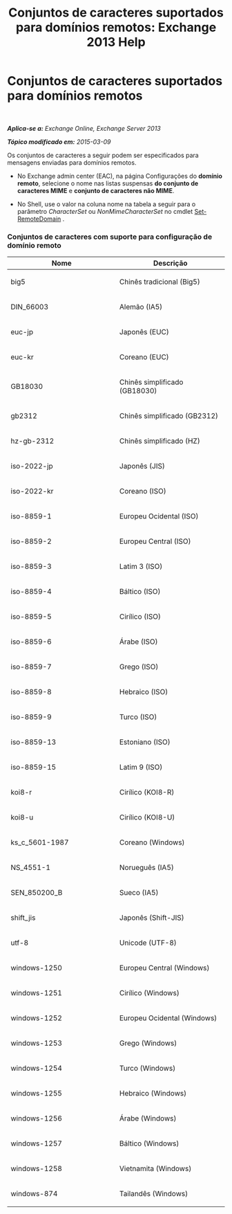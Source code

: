 ﻿---
title: 'Conjuntos de caracteres suportados para domínios remotos: Exchange 2013 Help'
TOCTitle: Conjuntos de caracteres suportados para domínios remotos
ms:assetid: 66023a62-1fd3-4019-be2b-4e7147db148a
ms:mtpsurl: https://technet.microsoft.com/pt-br/library/Aa998600(v=EXCHG.150)
ms:contentKeyID: 52058427
ms.date: 05/22/2018
mtps_version: v=EXCHG.150
ms.translationtype: MT
---

# Conjuntos de caracteres suportados para domínios remotos

 

_**Aplica-se a:** Exchange Online, Exchange Server 2013_

_**Tópico modificado em:** 2015-03-09_

Os conjuntos de caracteres a seguir podem ser especificados para mensagens enviadas para domínios remotos.

  - No Exchange admin center (EAC), na página Configurações do **domínio remoto**, selecione o nome nas listas suspensas **do conjunto de caracteres MIME** e **conjunto de caracteres não MIME**.

  - No Shell, use o valor na coluna nome na tabela a seguir para o parâmetro *CharacterSet* ou *NonMimeCharacterSet* no cmdlet [Set-RemoteDomain](https://technet.microsoft.com/pt-br/library/aa997857\(v=exchg.150\)) .

### Conjuntos de caracteres com suporte para configuração de domínio remoto

<table>
<colgroup>
<col style="width: 50%" />
<col style="width: 50%" />
</colgroup>
<thead>
<tr class="header">
<th>Nome</th>
<th>Descrição</th>
</tr>
</thead>
<tbody>
<tr class="odd">
<td><p>big5</p></td>
<td><p>Chinês tradicional (Big5)</p></td>
</tr>
<tr class="even">
<td><p>DIN_66003</p></td>
<td><p>Alemão (IA5)</p></td>
</tr>
<tr class="odd">
<td><p>euc-jp</p></td>
<td><p>Japonês (EUC)</p></td>
</tr>
<tr class="even">
<td><p>euc-kr</p></td>
<td><p>Coreano (EUC)</p></td>
</tr>
<tr class="odd">
<td><p>GB18030</p></td>
<td><p>Chinês simplificado (GB18030)</p></td>
</tr>
<tr class="even">
<td><p>gb2312</p></td>
<td><p>Chinês simplificado (GB2312)</p></td>
</tr>
<tr class="odd">
<td><p>hz-gb-2312</p></td>
<td><p>Chinês simplificado (HZ)</p></td>
</tr>
<tr class="even">
<td><p>iso-2022-jp</p></td>
<td><p>Japonês (JIS)</p></td>
</tr>
<tr class="odd">
<td><p>iso-2022-kr</p></td>
<td><p>Coreano (ISO)</p></td>
</tr>
<tr class="even">
<td><p>iso-8859-1</p></td>
<td><p>Europeu Ocidental (ISO)</p></td>
</tr>
<tr class="odd">
<td><p>iso-8859-2</p></td>
<td><p>Europeu Central (ISO)</p></td>
</tr>
<tr class="even">
<td><p>iso-8859-3</p></td>
<td><p>Latim 3 (ISO)</p></td>
</tr>
<tr class="odd">
<td><p>iso-8859-4</p></td>
<td><p>Báltico (ISO)</p></td>
</tr>
<tr class="even">
<td><p>iso-8859-5</p></td>
<td><p>Cirílico (ISO)</p></td>
</tr>
<tr class="odd">
<td><p>iso-8859-6</p></td>
<td><p>Árabe (ISO)</p></td>
</tr>
<tr class="even">
<td><p>iso-8859-7</p></td>
<td><p>Grego (ISO)</p></td>
</tr>
<tr class="odd">
<td><p>iso-8859-8</p></td>
<td><p>Hebraico (ISO)</p></td>
</tr>
<tr class="even">
<td><p>iso-8859-9</p></td>
<td><p>Turco (ISO)</p></td>
</tr>
<tr class="odd">
<td><p>iso-8859-13</p></td>
<td><p>Estoniano (ISO)</p></td>
</tr>
<tr class="even">
<td><p>iso-8859-15</p></td>
<td><p>Latim 9 (ISO)</p></td>
</tr>
<tr class="odd">
<td><p>koi8-r</p></td>
<td><p>Cirílico (KOI8-R)</p></td>
</tr>
<tr class="even">
<td><p>koi8-u</p></td>
<td><p>Cirílico (KOI8-U)</p></td>
</tr>
<tr class="odd">
<td><p>ks_c_5601-1987</p></td>
<td><p>Coreano (Windows)</p></td>
</tr>
<tr class="even">
<td><p>NS_4551-1</p></td>
<td><p>Norueguês (IA5)</p></td>
</tr>
<tr class="odd">
<td><p>SEN_850200_B</p></td>
<td><p>Sueco (IA5)</p></td>
</tr>
<tr class="even">
<td><p>shift_jis</p></td>
<td><p>Japonês (Shift-JIS)</p></td>
</tr>
<tr class="odd">
<td><p>utf-8</p></td>
<td><p>Unicode (UTF-8)</p></td>
</tr>
<tr class="even">
<td><p>windows-1250</p></td>
<td><p>Europeu Central (Windows)</p></td>
</tr>
<tr class="odd">
<td><p>windows-1251</p></td>
<td><p>Cirílico (Windows)</p></td>
</tr>
<tr class="even">
<td><p>windows-1252</p></td>
<td><p>Europeu Ocidental (Windows)</p></td>
</tr>
<tr class="odd">
<td><p>windows-1253</p></td>
<td><p>Grego (Windows)</p></td>
</tr>
<tr class="even">
<td><p>windows-1254</p></td>
<td><p>Turco (Windows)</p></td>
</tr>
<tr class="odd">
<td><p>windows-1255</p></td>
<td><p>Hebraico (Windows)</p></td>
</tr>
<tr class="even">
<td><p>windows-1256</p></td>
<td><p>Árabe (Windows)</p></td>
</tr>
<tr class="odd">
<td><p>windows-1257</p></td>
<td><p>Báltico (Windows)</p></td>
</tr>
<tr class="even">
<td><p>windows-1258</p></td>
<td><p>Vietnamita (Windows)</p></td>
</tr>
<tr class="odd">
<td><p>windows-874</p></td>
<td><p>Tailandês (Windows)</p></td>
</tr>
</tbody>
</table>

